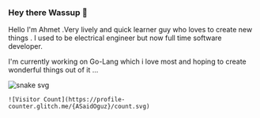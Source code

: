 ### Hey there Wassup 👋



Hello I'm Ahmet .Very lively and quick learner guy who loves to create new things . I used to be electrical engineer but now full time software developer.


I'm currently working on Go-Lang which i love most and hoping to create wonderful things out of it ...



![snake svg](https://github.com/ASaidOguz/ASaidOguz/blob/output/github-contribution-grid-snake.svg)




```
![Visitor Count](https://profile-counter.glitch.me/{ASaidOguz}/count.svg)
```
